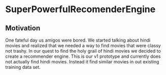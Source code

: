 # SuperPowerfulRecomenderEngine
## Motivation
One fateful day us amigos were bored. We started talking about hindi movies and realized that we needed a way to find movies that were classy not trashy. In our quest to find the holy grail of hindi movies we decided to create a recommender engine. This is our v1 prototype and currently does not actually find hindi movies. Instead it find similar movies in out existing training data set.
